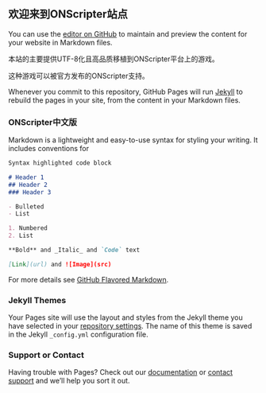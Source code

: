 ## 欢迎来到ONScripter站点

You can use the [editor on GitHub](https://github.com/kalawore/kalawore.github.io/edit/master/index.md) to maintain and preview the content for your website in Markdown files.

本站的主要提供UTF-8化且高品质移植到ONScripter平台上的游戏。

这种游戏可以被官方发布的ONScripter支持。

Whenever you commit to this repository, GitHub Pages will run [Jekyll](https://jekyllrb.com/) to rebuild the pages in your site, from the content in your Markdown files.

### ONScripter中文版

Markdown is a lightweight and easy-to-use syntax for styling your writing. It includes conventions for

```markdown 
Syntax highlighted code block

# Header 1
## Header 2
### Header 3

- Bulleted
- List

1. Numbered
2. List

**Bold** and _Italic_ and `Code` text

[Link](url) and ![Image](src)
```

For more details see [GitHub Flavored Markdown](https://guides.github.com/features/mastering-markdown/).

### Jekyll Themes

Your Pages site will use the layout and styles from the Jekyll theme you have selected in your [repository settings](https://github.com/kalawore/kalawore.github.io/settings). The name of this theme is saved in the Jekyll `_config.yml` configuration file.

### Support or Contact

Having trouble with Pages? Check out our [documentation](https://help.github.com/categories/github-pages-basics/) or [contact support](https://github.com/contact) and we’ll help you sort it out.
